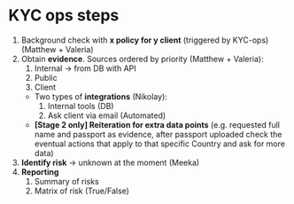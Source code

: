 # KYC ops steps
1. Background check with **x policy for y client** (triggered by KYC-ops) (Matthew + Valeria)
2. Obtain **evidence**. Sources ordered by priority (Matthew + Valeria):
    1. Internal -> from DB with API
    2. Public
    3. Client
    - Two types of **integrations** (Nikolay):
        1. Internal tools (DB)
        2. Ask client via email (Automated)
    - **[Stage 2 only] Reiteration for extra data points** (e.g. requested full name and passport as evidence, after passport uploaded check the eventual actions that apply to that specific Country and ask for more data)
3. **Identify risk** -> unknown at the moment (Meeka)
4. **Reporting**
    1. Summary of risks
    2. Matrix of risk (True/False)